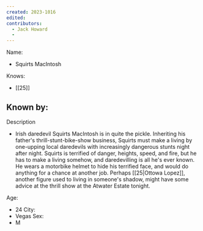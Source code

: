 ```yaml
---
created: 2023-1016
edited:
contributors:
  - Jack Howard
  - 
---
```


Name:
- Squirts MacIntosh

Knows:
- [[25]]

Known by:
- 

Description
- Irish daredevil Squirts MacIntosh is in quite the pickle. Inheriting his father's thrill-stunt-bike-show business, Squirts must make a living by one-upping local daredevils with increasingly dangerous stunts night after night. Squirts is terrified of danger, heights, speed, and fire, but he has to make a living somehow, and daredevilling is all he's ever known. He wears a motorbike helmet to hide his terrified face, and would do anything for a chance at another job. Perhaps [[25|Ottowa Lopez]], another figure used to living in someone's shadow, might have some advice at the thrill show at the Atwater Estate tonight.

Age:
- 24
City:
- Vegas
Sex:
- M


